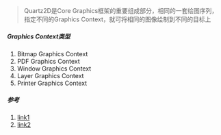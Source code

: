 > Quartz2D是Core Graphics框架的重要组成部分，相同的一套绘图序列，指定不同的Graphics Context，就可将相同的图像绘制到不同的目标上

##### Graphics Context类型
1. Bitmap Graphics Context
2. PDF Graphics Context
3. Window Graphics Context
4. Layer Graphics Context
5. Printer Graphics Context

##### 参考
1. [link1](http://www.cocoachina.com/bbs/read.php?tid=114735)
2. [link2](http://www.cnblogs.com/wendingding/p/3803020.html)

